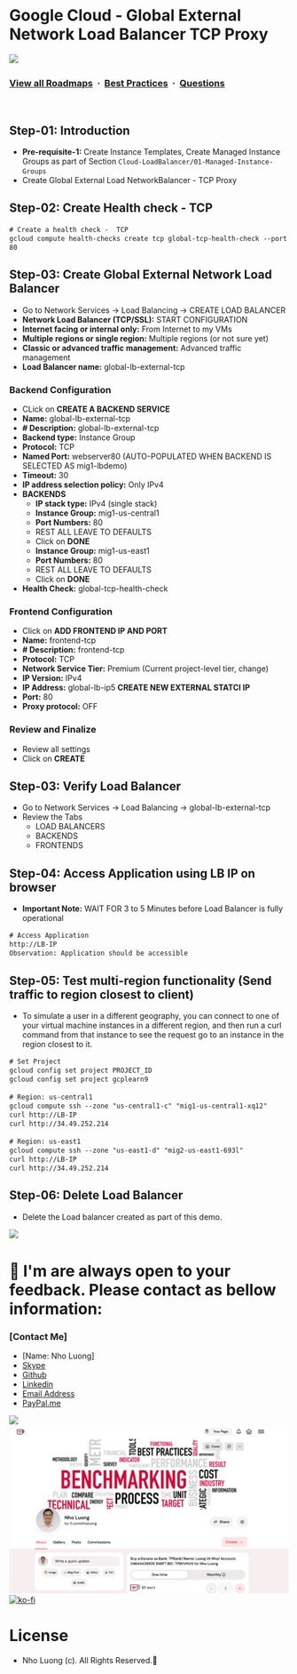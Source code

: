 # Google Cloud - Global External Network Load Balancer TCP Proxy

![](https://i.imgur.com/waxVImv.png)
### [View all Roadmaps](https://github.com/nholuongut/all-roadmaps) &nbsp;&middot;&nbsp; [Best Practices](https://github.com/nholuongut/all-roadmaps/blob/main/public/best-practices/) &nbsp;&middot;&nbsp; [Questions](https://www.linkedin.com/in/nholuong/)
<br/>

## Step-01: Introduction
- **Pre-requisite-1:** Create Instance Templates, Create Managed Instance Groups as part of Section `Cloud-LoadBalancer/01-Managed-Instance-Groups`
- Create Global External Load NetworkBalancer - TCP Proxy

## Step-02: Create Health check - TCP
```t
# Create a health check -  TCP
gcloud compute health-checks create tcp global-tcp-health-check --port 80
```

## Step-03: Create Global External Network Load Balancer
- Go to Network Services -> Load Balancing -> CREATE LOAD BALANCER
- **Network Load Balancer (TCP/SSL):** START CONFIGURATION
- **Internet facing or internal only:** From Internet to my VMs
- **Multiple regions or single region:** Multiple regions (or not sure yet)
- **Classic or advanced traffic management:** Advanced traffic management 
- **Load Balancer name:** global-lb-external-tcp
### Backend Configuration
- CLick on **CREATE A BACKEND SERVICE**
- **Name:** global-lb-external-tcp
- **# Description:** global-lb-external-tcp
- **Backend type:** Instance Group
- **Protocol:** TCP
- **Named Port:** webserver80 (AUTO-POPULATED WHEN BACKEND IS SELECTED AS mig1-lbdemo)
- **Timeout:** 30
- **IP address selection policy:** Only IPv4
- **BACKENDS**
  - **IP stack type:** IPv4 (single stack)
  - **Instance Group:** mig1-us-central1
  - **Port Numbers:** 80
  - REST ALL LEAVE TO DEFAULTS
  - Click on **DONE**
  - **Instance Group:** mig1-us-east1
  - **Port Numbers:** 80
  - REST ALL LEAVE TO DEFAULTS
  - Click on **DONE**  
- **Health Check:** global-tcp-health-check
### Frontend Configuration
- Click on **ADD FRONTEND IP AND PORT**
- **Name:** frontend-tcp
- **# Description:** frontend-tcp
- **Protocol:** TCP
- **Network Service Tier:** Premium (Current project-level tier, change)
- **IP Version:** IPv4
- **IP Address:** global-lb-ip5 **CREATE NEW EXTERNAL STATCI IP**
- **Port:** 80
- **Proxy protocol:** OFF
### Review and Finalize
- Review all settings
- Click on **CREATE**

## Step-03: Verify Load Balancer
- Go to Network Services -> Load Balancing -> global-lb-external-tcp
- Review the Tabs
  - LOAD BALANCERS 
  - BACKENDS
  - FRONTENDS

## Step-04: Access Application using LB IP on browser
- **Important Note:** WAIT FOR 3 to 5 Minutes before Load Balancer is fully operational
```t
# Access Application 
http://LB-IP
Observation: Application should be accessible
```

## Step-05: Test multi-region functionality (Send traffic to region closest to client)
- To simulate a user in a different geography, you can connect to one of your virtual machine instances in a different region, and then run a curl command from that instance to see the request go to an instance in the region closest to it.
```t
# Set Project
gcloud config set project PROJECT_ID
gcloud config set project gcplearn9

# Region: us-central1
gcloud compute ssh --zone "us-central1-c" "mig1-us-central1-xq12" 
curl http://LB-IP
curl http://34.49.252.214

# Region: us-east1
gcloud compute ssh --zone "us-east1-d" "mig2-us-east1-693l" 
curl http://LB-IP
curl http://34.49.252.214
```

## Step-06: Delete Load Balancer
- Delete the  Load balancer created as part of this demo.

![](https://i.i/Users/nholu/Documents/Donate.png/Users/nholu/Documents/Donate.pngmgur.com/waxVImv.png)
# 🚀 I'm are always open to your feedback.  Please contact as bellow information:
### [Contact Me]
* [Name: Nho Luong]
* [Skype](luongutnho_skype)
* [Github](https://github.com/nholuongut/)
* [Linkedin](https://www.linkedin.com/in/nholuong/)
* [Email Address](luongutnho@hotmail.com)
* [PayPal.me](https://www.paypal.com/paypalme/nholuongut)

![](https://i.imgur.com/waxVImv.png)
![](Donate.png)
[![ko-fi](https://ko-fi.com/img/githubbutton_sm.svg)](https://ko-fi.com/nholuong)

# License
* Nho Luong (c). All Rights Reserved.🌟